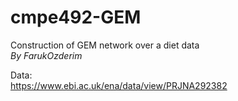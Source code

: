 # cmpe492-GEM
Construction of GEM network over a diet data  
_By FarukOzderim_  

Data:  
https://www.ebi.ac.uk/ena/data/view/PRJNA292382
